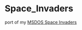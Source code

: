 # Space_Invaders
port of my [MSDOS Space Invaders](https://github.com/AlfredEVOL/Space-Invaders-DOS)

